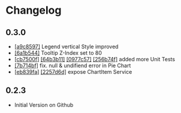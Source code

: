 # Changelog

## 0.3.0

- [[a9c8597]](https://github.com/Chtau/dlChart/commit/a9c8597705ee0513cd7397c1997be0999ce3f339) Legend vertical Style improved
- [[6a1b544]](https://github.com/Chtau/dlChart/commit/6a1b544f758d92bdea778fc6ed29d558ba579bb8) Tooltip Z-Index set to 80
- [[cb7500f]](https://github.com/Chtau/dlChart/commit/cb7500fa21e1604a25ba1d4d1efe7145c7c04fbe) [[64b3b11]](https://github.com/Chtau/dlChart/commit/64b3b1171c95939590844102221e9810dd889893) [[0977c57]](https://github.com/Chtau/dlChart/commit/0977c57853379dab753edd16bcc83fc8c9c9b6d4) [[256b74f]](https://github.com/Chtau/dlChart/commit/256b74f5e8472eceec3d81a8382fac4079a4eb5c) added more Unit Tests
- [[7b714bf]](https://github.com/Chtau/dlChart/commit/7b714bfadee434c7490acf186f9f6392e26fb54c) fix. null & undifiend error in Pie Chart
- [[eb839fa]](https://github.com/Chtau/dlChart/commit/eb839fae0fe046c10fa0d19cea2fcaf9bc5bbd82) [[2257d6d]](https://github.com/Chtau/dlChart/commit/2257d6da95c5435177483de036a4c32c5164b0b0) expose ChartItem Service


## 0.2.3

- Initial Version on Github
